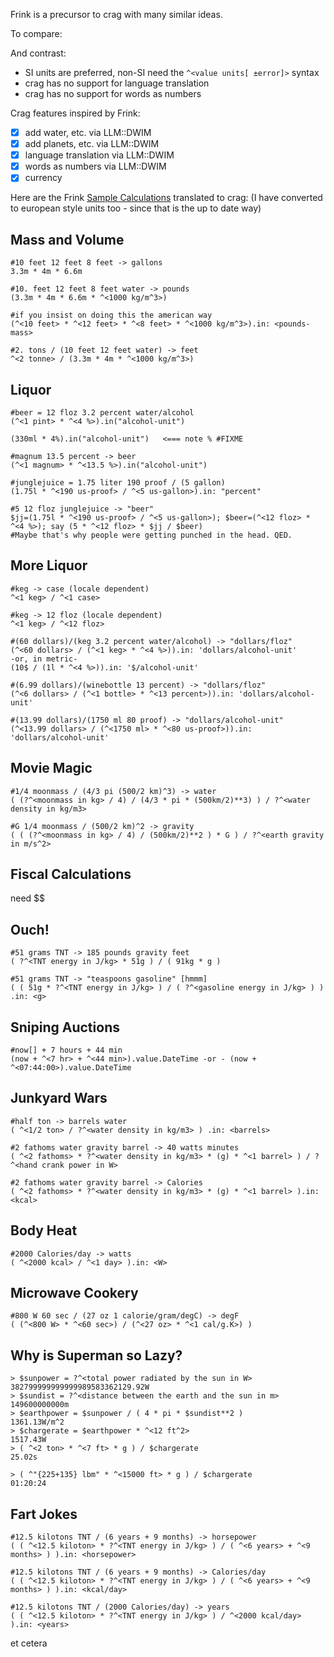 Frink is a precursor to crag with many similar ideas.

To compare:



And contrast:
- SI units are preferred, non-SI need the `^<value units[ ±error]>` syntax
- crag has no support for language translation
- crag has no support for words as numbers


Crag features inspired by Frink:
- [x] add water, etc. via LLM::DWIM
- [x] add planets, etc. via LLM::DWIM
- [x] language translation via LLM::DWIM
- [x] words as numbers via LLM::DWIM
- [x] currency

Here are the Frink [Sample Calculations](https://frinklang.org/#SampleCalculations) translated to crag:
(I have converted to european style units too - since that is the up to date way)

## Mass and Volume
```
#10 feet 12 feet 8 feet -> gallons
3.3m * 4m * 6.6m

#10. feet 12 feet 8 feet water -> pounds
(3.3m * 4m * 6.6m * ^<1000 kg/m^3>)

#if you insist on doing this the american way
(^<10 feet> * ^<12 feet> * ^<8 feet> * ^<1000 kg/m^3>).in: <pounds-mass>

#2. tons / (10 feet 12 feet water) -> feet
^<2 tonne> / (3.3m * 4m * ^<1000 kg/m^3>)
```

## Liquor
```
#beer = 12 floz 3.2 percent water/alcohol
(^<1 pint> * ^<4 %>).in("alcohol-unit")
 
(330ml * 4%).in("alcohol-unit")   <=== note % #FIXME 

#magnum 13.5 percent -> beer
(^<1 magnum> * ^<13.5 %>).in("alcohol-unit")

#junglejuice = 1.75 liter 190 proof / (5 gallon)
(1.75l * ^<190 us-proof> / ^<5 us-gallon>).in: "percent"

#5 12 floz junglejuice -> "beer"
$jj=(1.75l * ^<190 us-proof> / ^<5 us-gallon>); $beer=(^<12 floz> * ^<4 %>); say (5 * ^<12 floz> * $jj / $beer)
#Maybe that's why people were getting punched in the head. QED.
```

## More Liquor
```
#keg -> case (locale dependent)
^<1 keg> / ^<1 case>

#keg -> 12 floz (locale dependent)
^<1 keg> / ^<12 floz>

#(60 dollars)/(keg 3.2 percent water/alcohol) -> "dollars/floz"
(^<60 dollars> / (^<1 keg> * ^<4 %>)).in: 'dollars/alcohol-unit'
-or, in metric-
(10$ / (1l * ^<4 %>)).in: '$/alcohol-unit'

#(6.99 dollars)/(winebottle 13 percent) -> "dollars/floz"
(^<6 dollars> / (^<1 bottle> * ^<13 percent>)).in: 'dollars/alcohol-unit'

#(13.99 dollars)/(1750 ml 80 proof) -> "dollars/alcohol-unit"
(^<13.99 dollars> / (^<1750 ml> * ^<80 us-proof>)).in: 'dollars/alcohol-unit'
```

## Movie Magic
```
#1/4 moonmass / (4/3 pi (500/2 km)^3) -> water
( (?^<moonmass in kg> / 4) / (4/3 * pi * (500km/2)**3) ) / ?^<water density in kg/m3>

#G 1/4 moonmass / (500/2 km)^2 -> gravity
( ( (?^<moonmass in kg> / 4) / (500km/2)**2 ) * G ) / ?^<earth gravity in m/s^2>
```

## Fiscal Calculations
need $$

## Ouch!
```
#51 grams TNT -> 185 pounds gravity feet
( ?^<TNT energy in J/kg> * 51g ) / ( 91kg * g )

#51 grams TNT -> "teaspoons gasoline" [hmmm]
( ( 51g * ?^<TNT energy in J/kg> ) / ( ?^<gasoline energy in J/kg> ) ) .in: <g>
```

## Sniping Auctions
```
#now[] + 7 hours + 44 min
(now + ^<7 hr> + ^<44 min>).value.DateTime -or - (now + ^<07:44:00>).value.DateTime
```

## Junkyard Wars
```
#half ton -> barrels water
( ^<1/2 ton> / ?^<water density in kg/m3> ) .in: <barrels>

#2 fathoms water gravity barrel -> 40 watts minutes
( ^<2 fathoms> * ?^<water density in kg/m3> * (g) * ^<1 barrel> ) / ?^<hand crank power in W>

#2 fathoms water gravity barrel -> Calories
( ^<2 fathoms> * ?^<water density in kg/m3> * (g) * ^<1 barrel> ).in: <kcal>
```

## Body Heat
```
#2000 Calories/day -> watts
( ^<2000 kcal> / ^<1 day> ).in: <W>
```

## Microwave Cookery
```
#800 W 60 sec / (27 oz 1 calorie/gram/degC) -> degF
( (^<800 W> * ^<60 sec>) / (^<27 oz> * ^<1 cal/g.K>) )
```

## Why is Superman so Lazy?
```
> $sunpower = ?^<total power radiated by the sun in W>
382799999999999989583362129.92W
> $sundist = ?^<distance between the earth and the sun in m>
149600000000m
> $earthpower = $sunpower / ( 4 * pi * $sundist**2 )
1361.13W/m^2
> $chargerate = $earthpower * ^<12 ft^2>
1517.43W
> ( ^<2 ton> * ^<7 ft> * g ) / $chargerate
25.02s

> ( ^"{225+135} lbm" * ^<15000 ft> * g ) / $chargerate
01:20:24
```

## Fart Jokes
```
#12.5 kilotons TNT / (6 years + 9 months) -> horsepower
( ( ^<12.5 kiloton> * ?^<TNT energy in J/kg> ) / ( ^<6 years> + ^<9 months> ) ).in: <horsepower>

#12.5 kilotons TNT / (6 years + 9 months) -> Calories/day
( ( ^<12.5 kiloton> * ?^<TNT energy in J/kg> ) / ( ^<6 years> + ^<9 months> ) ).in: <kcal/day>

#12.5 kilotons TNT / (2000 Calories/day) -> years
( ( ^<12.5 kiloton> * ?^<TNT energy in J/kg> ) / ^<2000 kcal/day> ).in: <years>
```

et cetera


